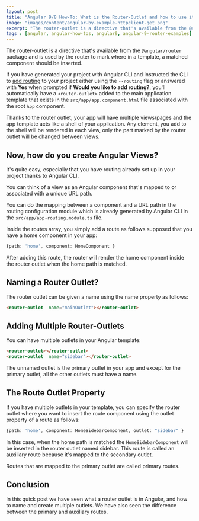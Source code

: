 ```yaml
---
layout: post
title: "Angular 9/8 How-To: What is the Router-Outlet and how to use it?"
image: "images/content/angular-by-example-httpclient-get.png"
excerpt: "The router-outlet is a directive that's available from the @angular/router package and is used by the router to mark where in a template, a matched component should be inserted." 
tags : [angular, angular-how-tos, angular9, angular-9-router-examples] 
---
```


The router-outlet is a directive that's available from the `@angular/router` package and is used by the router to mark where in a template, a matched component should be inserted.

If you have generated your project with Angular CLI and instructed the CLI to [add routing](https://www.techiediaries.com/angular-router/) to your project either using the `--routing` flag or answered with **Yes** when prompted if **Would you like to add routing?**, you'll automatically have a `<router-outlet>` added to the main application template that exists in the `src/app/app.component.html` file associated with the root `App` component.

Thanks to the router outlet, your app will have multiple views/pages and the app template acts like a shell of your application. Any element, you add to the shell will be rendered in each view, only the part marked by the router outlet will be changed between views.

## Now, how do you create Angular Views?

It's quite easy, especially that you have routing already set up in your project thanks to Angular CLI.

You can think of a view as an Angular component that's mapped to or associated with a unique URL path.        

You can do the mapping between a component and a URL path in the routing configuration module which is already generated by Angular CLI in the `src/app/app-routing.module.ts` file.

Inside the routes array, you simply add a route as follows supposed that you have a home component in your app:

```ts
{path: 'home', component: HomeComponent }
```

After adding this route, the router will render the home component inside the router outlet when the home path is matched.


## Naming a Router Outlet?

The router outlet can be given a name using the name property as follows:

```html
<router-outlet  name="mainOutlet"></router-outlet>
```

## Adding Multiple Router-Outlets

You can have multiple outlets in your Angular template:

```html
<router-outlet></router-outlet>  
<router-outlet  name="sidebar"></router-outlet>  
```

The unnamed outlet is the primary outlet in your app and except for the primary outlet, all the other outlets must have a name.


## The Route Outlet Property 

If you have multiple outlets in your template, you can specify the router outlet where you want to insert the route component using the outlet property of a route as follows:

```ts
{path: 'home', component: HomeSidebarComponent, outlet: "sidebar" }
```

In this case, when the home path is matched the `HomeSidebarComponent` will be inserted in the router outlet named sidebar. This route is called an auxiliary route because it's mapped to the secondary outlet.

Routes that are mapped to the primary outlet are called primary routes.

## Conclusion

In this quick post we have seen what a router outlet is in Angular, and how to name and create multiple outlets. We have also seen the difference between the primary and auxiliary routes.



